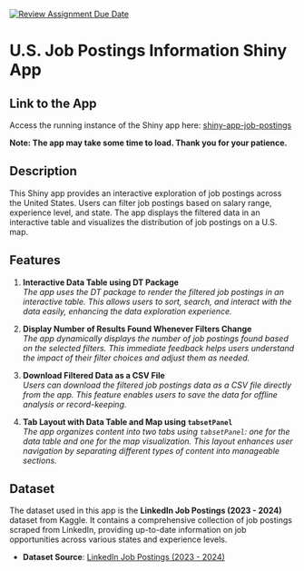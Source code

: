 [![Review Assignment Due Date](https://classroom.github.com/assets/deadline-readme-button-22041afd0340ce965d47ae6ef1cefeee28c7c493a6346c4f15d667ab976d596c.svg)](https://classroom.github.com/a/_WsouPuM)

# U.S. Job Postings Information Shiny App

## Link to the App

Access the running instance of the Shiny app here: [shiny-app-job-postings](https://owl64901.shinyapps.io/shiny-app-job-postings/)

**Note: The app may take some time to load. Thank you for your patience.**

## Description

This Shiny app provides an interactive exploration of job postings across the United States. Users can filter job postings based on salary range, experience level, and state. The app displays the filtered data in an interactive table and visualizes the distribution of job postings on a U.S. map.

## Features

1. **Interactive Data Table using DT Package**  
   *The app uses the DT package to render the filtered job postings in an interactive table. This allows users to sort, search, and interact with the data easily, enhancing the data exploration experience.*

2. **Display Number of Results Found Whenever Filters Change**  
   *The app dynamically displays the number of job postings found based on the selected filters. This immediate feedback helps users understand the impact of their filter choices and adjust them as needed.*

3. **Download Filtered Data as a CSV File**  
   *Users can download the filtered job postings data as a CSV file directly from the app. This feature enables users to save the data for offline analysis or record-keeping.*

4. **Tab Layout with Data Table and Map using `tabsetPanel`**  
   *The app organizes content into two tabs using `tabsetPanel`: one for the data table and one for the map visualization. This layout enhances user navigation by separating different types of content into manageable sections.*

## Dataset

The dataset used in this app is the **LinkedIn Job Postings (2023 - 2024)** dataset from Kaggle. It contains a comprehensive collection of job postings scraped from LinkedIn, providing up-to-date information on job opportunities across various states and experience levels.

- **Dataset Source**: [LinkedIn Job Postings (2023 - 2024)](https://www.kaggle.com/datasets/arshkon/linkedin-job-postings)


